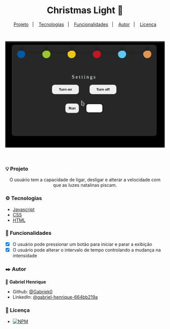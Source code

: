 <h1 align="center"> Christmas Light 🎄 </h1>

<p align="center">
  <a href="#-projeto">Projeto</a>&nbsp;&nbsp;&nbsp;|&nbsp;&nbsp;&nbsp;
  <a href="#%EF%B8%8F-tecnologias">Tecnologias</a>&nbsp;&nbsp;&nbsp;|&nbsp;&nbsp;&nbsp;
  <a href="#-funcionalidades">Funcionalidades</a>&nbsp;&nbsp;&nbsp;|&nbsp;&nbsp;&nbsp;
  <a href="#%EF%B8%8F-autor">Autor</a>&nbsp;&nbsp;&nbsp;|&nbsp;&nbsp;&nbsp;
  <a href="#-licen%C3%A7a">Licença</a>
</p>

</br>

<p align="center">
  <img src="src/img/christmas-light.gif">
</p>

</br>

### 💡 Projeto

<p align='center'>O usuário tem a capacidade de ligar, desligar e alterar a velocidade com que as luzes natalinas piscam.</p>

### ⚙️ Tecnologias

- [Javascript](https://developer.mozilla.org/pt-BR/docs/Web/JavaScript)
- [CSS](https://developer.mozilla.org/pt-BR/docs/Web/CSS)
- [HTML](https://developer.mozilla.org/pt-BR/docs/Web/HTML)

### 🔨 Funcionalidades

- [x] O usuário pode pressionar um botão para iniciar e parar a exibição
- [x] O usuário pode alterar o intervalo de tempo controlando a mudança na intensidade

### ✒️ Autor

👤 **Gabriel Henrique**

- Github: [@Gabriek0](https://github.com/Gabriek0)
- LinkedIn: [@gabriel-henrique-664bb219a](https://www.linkedin.com/in/gabriel-henrique-664bb219a/)

### 📜 Licença

- [![NPM](https://img.shields.io/github/license/Gabriek0/christmas-light)](https://github.com/Gabriek0/christmas-lights/blob/main/LICENSE)
